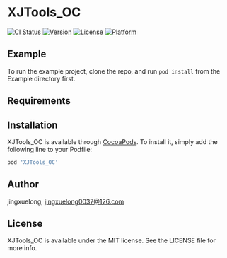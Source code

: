 # XJTools_OC

[![CI Status](https://img.shields.io/travis/jingxuelong/XJTools_OC.svg?style=flat)](https://travis-ci.org/jingxuelong/XJTools_OC)
[![Version](https://img.shields.io/cocoapods/v/XJTools_OC.svg?style=flat)](https://cocoapods.org/pods/XJTools_OC)
[![License](https://img.shields.io/cocoapods/l/XJTools_OC.svg?style=flat)](https://cocoapods.org/pods/XJTools_OC)
[![Platform](https://img.shields.io/cocoapods/p/XJTools_OC.svg?style=flat)](https://cocoapods.org/pods/XJTools_OC)

## Example

To run the example project, clone the repo, and run `pod install` from the Example directory first.

## Requirements

## Installation

XJTools_OC is available through [CocoaPods](https://cocoapods.org). To install
it, simply add the following line to your Podfile:

```ruby
pod 'XJTools_OC'
```

## Author

jingxuelong, jingxuelong0037@126.com

## License

XJTools_OC is available under the MIT license. See the LICENSE file for more info.

